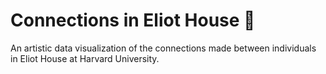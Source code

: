 # Connections in Eliot House 🐘 
An artistic data visualization of the connections made between individuals in Eliot House at Harvard University.

